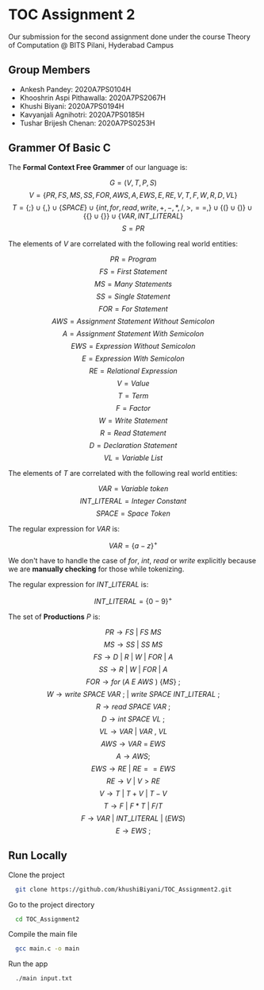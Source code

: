 # TOC Assignment 2

Our submission for the second assignment done under the course Theory of Computation @ BITS Pilani, Hyderabad Campus

## Group Members

- Ankesh Pandey: 2020A7PS0104H
- Khooshrin Aspi Pithawalla: 2020A7PS2067H
- Khushi Biyani: 2020A7PS0194H
- Kavyanjali Agnihotri: 2020A7PS0185H
- Tushar Brijesh Chenan: 2020A7PS0253H

## Grammer Of Basic C

The **Formal Context Free Grammer** of our language is:

$$ G = (V, T, P, S) $$
$$ V = \{ PR, FS, MS, SS, FOR, AWS, A, EWS, E, RE, V, T, F, W, R, D, VL\} $$
$$ T = \{;\} \cup \{,\} \cup \{SPACE\} \cup \{int, for, read, write, +, -, *, /, >, ==,\} \cup \{(\} \cup \{)\} \cup \{\{\} \cup \{\}\} \cup \{VAR, INT\_LITERAL\} $$
$$ S = PR $$

The elements of $V$ are correlated with the following real world entities:

$$ PR = Program  $$
$$ FS = First \ Statement $$
$$ MS = Many \ Statements $$
$$ SS = Single \ Statement $$
$$ FOR = For \ Statement $$
$$ AWS = Assignment \ Statement \ Without \ Semicolon $$
$$ A = Assignment \ Statement \ With \ Semicolon $$
$$ EWS = Expression \ Without \ Semicolon $$
$$ E = Expression \ With \ Semicolon $$
$$ RE = Relational \ Expression $$
$$ V = Value $$
$$ T = Term $$
$$ F = Factor $$
$$ W = Write \ Statement $$
$$ R = Read \ Statement $$
$$ D = Declaration \ Statement $$
$$ VL = Variable \ List $$

The elements of $T$ are correlated with the following real world entities:

$$ VAR = Variable \ token $$
$$ INT\_LITERAL = Integer \ Constant $$
$$ SPACE = Space \ Token $$

The regular expression for $VAR$ is:

$$ VAR = \{a-z\}^{+} $$

We don't have to handle the case of $for$, $int$, $read$ or $write$ explicitly because we are **manually checking** for those while tokenizing.

The regular expression for $INT\_LITERAL$ is:

$$ INT\_LITERAL = \{0-9\}^{+} $$

The set of **Productions** $P$ is:

$$ PR \rightarrow FS \ | \ FS \ MS $$
$$ MS \rightarrow SS \ | \ SS \ MS $$
$$ FS \rightarrow D \ | \ R \ | \ W \ | \ FOR \ | \ A $$
$$ SS \rightarrow R \ | \ W \ | \ FOR \ | \ A $$
$$ FOR \rightarrow for \ ( A \ E \ AWS \ ) \ \{MS\} \ ;$$
$$ W \rightarrow write \ SPACE \ VAR \ ; \ | \ write \ SPACE \ INT\_LITERAL \ ;$$
$$ R \rightarrow read \ SPACE \ VAR \ ; $$
$$ D \rightarrow int \ SPACE \ VL \ ;$$
$$ VL \rightarrow VAR \ | \ VAR \ , \ VL$$
$$ AWS \rightarrow VAR \ = \ EWS $$
$$ A \rightarrow AWS; $$
$$ EWS \rightarrow RE \ | \ RE == EWS $$
$$ RE \rightarrow V \ | \ V > RE $$
$$ V \rightarrow T \ | \ T + V \ | \ T - V $$
$$ T \rightarrow F \ | \ F * T \ | \ F / T  $$
$$ F \rightarrow VAR \ | \ INT\_LITERAL \ | \ (EWS) $$
$$ E \rightarrow EWS \ ; $$

## Run Locally

Clone the project

```bash
  git clone https://github.com/khushiBiyani/TOC_Assignment2.git
```

Go to the project directory

```bash
  cd TOC_Assignment2
```

Compile the main file

```bash
  gcc main.c -o main
```

Run the app

```bash
  ./main input.txt
```

